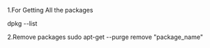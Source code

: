 1.For Getting All the packages 

dpkg --list 


2.Remove packages 
sudo apt-get --purge remove "package_name"
